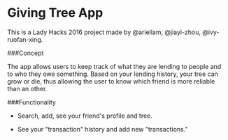 # Giving Tree App
This is a Lady Hacks 2016 project made by @ariellam, @jiayi-zhou, @ivy-ruofan-xing.

###Concept

The app allows users to keep track of what they are lending to people and to who they owe something. Based on your lending history, your tree can grow or die, thus allowing the user to know which friend is more reliable than an other.

###Functionality

* Search, add, see your friend's profile and tree.

* See your "transaction" history and add new "transactions."


